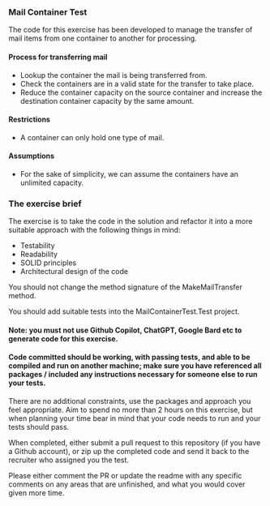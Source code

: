 ### Mail Container Test 

The code for this exercise has been developed to manage the transfer of mail items from one container to another for processing.

#### Process for transferring mail

- Lookup the container the mail is being transferred from.
- Check the containers are in a valid state for the transfer to take place.
- Reduce the container capacity on the source container and increase the destination container capacity by the same amount.

#### Restrictions

- A container can only hold one type of mail.


#### Assumptions

- For the sake of simplicity, we can assume the containers have an unlimited capacity.

### The exercise brief

The exercise is to take the code in the solution and refactor it into a more suitable approach with the following things in mind:

- Testability
- Readability
- SOLID principles
- Architectural design of the code

You should not change the method signature of the MakeMailTransfer method.

You should add suitable tests into the MailContainerTest.Test project.

#### Note: you must not use Github Copilot, ChatGPT, Google Bard etc to generate code for this exercise.
#### Code committed should be working, with passing tests, and able to be compiled and run on another machine; make sure you have referenced all packages / included any instructions necessary for someone else to run your tests.

There are no additional constraints, use the packages and approach you feel appropriate. Aim to spend no more than 2 hours on this exercise, but when planning your time bear in mind that your code needs to run and your tests should pass.

When completed, either submit a pull request to this repository (if you have a Github account), or zip up the completed code and
send it back to the recruiter who assigned you the test. 

Please either comment the PR or update the readme with any specific comments on any areas that are unfinished, and what you would cover given more time.

